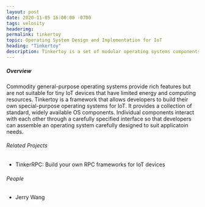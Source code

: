 ```yaml
---
layout: post
date: 2020-11-05 16:00:00 -0700
tags: velosity
headerimg:
permalink: tinkertoy
topic: Operating System Design and Implementation for IoT 
heading: "Tinkertoy"
description: Tinkertoy is a set of modular operating systems components from which one can assemble a custom IoT system.
---
```

<!-- Project Overview section -->
<div class="container-fluid bg-gray my-5 py-5">
    <div class="container pt-4">
        <h5>Overview</h5>
        <P>Commodity general-purpose operating systems provide rich features but are not suitable for tiny IoT devices that have limited energy and computing resources. Tinkertoy is a framework that allows developers to build their own special-purpose operating systems for IoT. It provides a collection of standard, widely available OS components. Individual components interact with each other through a carefully specified interface so that developers can assemble an operating system carefully designed to suit applicatoin needs.</P>
    </div>
</div>
<!-- /Project Overview section -->
<!-- Project Details and Additional Info -->
<div class="container">
    <h6>Related Projects</h6>
        <ul>
            <li>TinkerRPC: Build your own RPC frameworks for IoT devices</li>
        </ul>
</div>
<!-- /Project Details and Additional Info -->
<div class="container">
    <h6>People</h6>
        <ul>
            <li>Jerry Wang</li>
        </ul>
</div>

